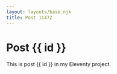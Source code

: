 ```yaml
---
layout: layouts/base.njk
title: Post 11472
---
```


# Post {{ id }}

This is post {{ id }} in my Eleventy project.

